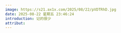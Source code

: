 ```yaml
---
image: https://s21.ax1x.com/2025/08/22/pVDTRhD.jpg
date: 2025-08-22 星期五 23:46:24
introduction: 记的很少
attribut:
---
```

